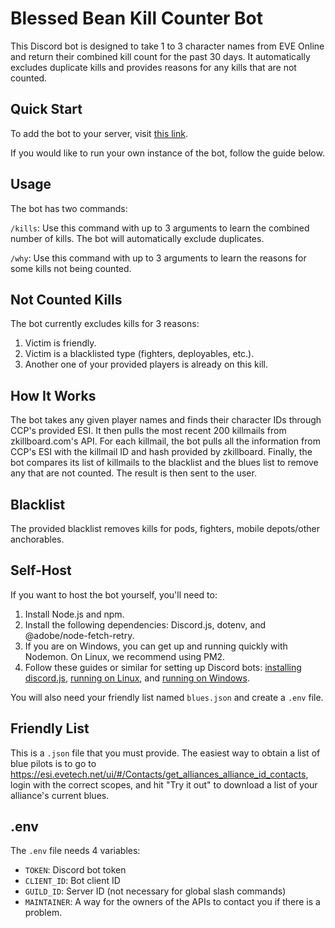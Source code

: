 # Blessed Bean Kill Counter Bot

This Discord bot is designed to take 1 to 3 character names from EVE Online and return their combined kill count for the past 30 days. It automatically excludes duplicate kills and provides reasons for any kills that are not counted.

## Quick Start

To add the bot to your server, visit [this link](https://discord.com/oauth2/authorize?client_id=1103777897958879332&permissions=2048&scope=applications.commands%20bot).

If you would like to run your own instance of the bot, follow the guide below.

## Usage

The bot has two commands:

`/kills`: Use this command with up to 3 arguments to learn the combined number of kills. The bot will automatically exclude duplicates.

`/why`: Use this command with up to 3 arguments to learn the reasons for some kills not being counted.

## Not Counted Kills

The bot currently excludes kills for 3 reasons:

1. Victim is friendly.
2. Victim is a blacklisted type (fighters, deployables, etc.).
3. Another one of your provided players is already on this kill.

## How It Works

The bot takes any given player names and finds their character IDs through CCP's provided ESI. It then pulls the most recent 200 killmails from zkillboard.com's API. For each killmail, the bot pulls all the information from CCP's ESI with the killmail ID and hash provided by zkillboard. Finally, the bot compares its list of killmails to the blacklist and the blues list to remove any that are not counted. The result is then sent to the user.

## Blacklist

The provided blacklist removes kills for pods, fighters, mobile depots/other anchorables.

## Self-Host

If you want to host the bot yourself, you'll need to:

1. Install Node.js and npm.
2. Install the following dependencies: Discord.js, dotenv, and @adobe/node-fetch-retry.
3. If you are on Windows, you can get up and running quickly with Nodemon. On Linux, we recommend using PM2.
4. Follow these guides or similar for setting up Discord bots: [installing discord.js](https://discordjs.guide/preparations/#installing-node-js), [running on Linux](https://www.vultr.com/docs/run-a-discord-js-bot-on-ubuntu-20-04/), and [running on Windows](https://www.writebots.com/how-to-make-a-discord-bot/).

You will also need your friendly list named `blues.json` and create a `.env` file.

## Friendly List

This is a `.json` file that you must provide. The easiest way to obtain a list of blue pilots is to go to https://esi.evetech.net/ui/#/Contacts/get_alliances_alliance_id_contacts, login with the correct scopes, and hit "Try it out" to download a list of your alliance's current blues.

## .env

The `.env` file needs 4 variables:

- `TOKEN`: Discord bot token
- `CLIENT_ID`: Bot client ID
- `GUILD_ID`: Server ID (not necessary for global slash commands)
- `MAINTAINER`: A way for the owners of the APIs to contact you if there is a problem.